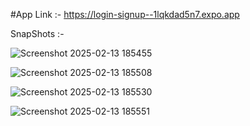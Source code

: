 #App Link :- https://login-signup--1lqkdad5n7.expo.app


SnapShots :- 


![Screenshot 2025-02-13 185455](https://github.com/user-attachments/assets/149f4b94-42d3-4d34-b354-337cea83511a)

![Screenshot 2025-02-13 185508](https://github.com/user-attachments/assets/ad9ddd61-1be5-4713-af1b-9616090de190)

![Screenshot 2025-02-13 185530](https://github.com/user-attachments/assets/e8b9e872-b79e-4b76-b762-546a731aae4e)

![Screenshot 2025-02-13 185551](https://github.com/user-attachments/assets/c6a6b65b-89a6-4fc5-85a0-ac04040c6747)
